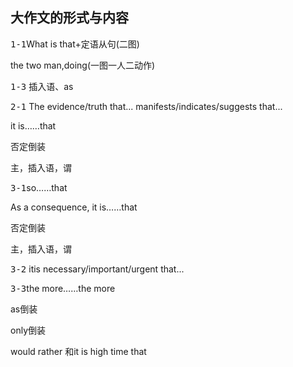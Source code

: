 ## 大作文的形式与内容

 <kbd>1-1</kbd>What is that+定语从句(二图)
 
 the two man,doing(一图一人二动作)

  <kbd>1-3</kbd> 插入语、as
 
<kbd>2-1</kbd> The evidence/truth that... manifests/indicates/suggests that...

it is……that

否定倒装

主，插入语，谓

<kbd>3-1</kbd>so……that

As a consequence, it is……that

否定倒装

主，插入语，谓

<kbd>3-2</kbd>
itis necessary/important/urgent that...

<kbd>3-3</kbd>the more……the more

as倒装

only倒装

would rather 和it is high time that

